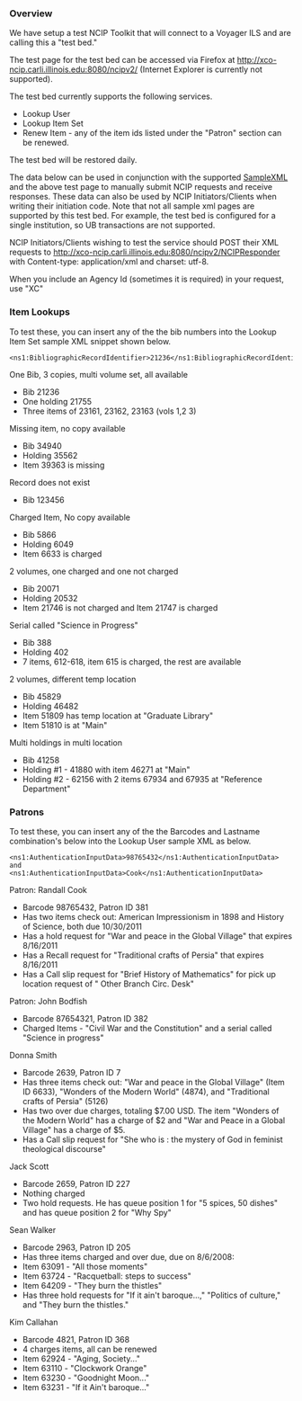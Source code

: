 ### Overview ###

We have setup a test NCIP Toolkit that will connect to a Voyager ILS and are calling this a "test bed."

The test page for the test bed can be accessed via Firefox at http://xco-ncip.carli.illinois.edu:8080/ncipv2/ (Internet Explorer is currently not supported).

The test bed currently supports the following services.
  * Lookup User
  * Lookup Item Set
  * Renew Item - any of the item ids listed under the "Patron" section can be renewed.

The test bed will be restored daily.

The data below can be used in conjunction with the supported [SampleXML](SampleXML.md) and the above test page to manually submit NCIP requests and receive responses.  These data can also be used by NCIP Initiators/Clients when writing their initiation code.  Note that not all sample xml pages are supported by this test bed.  For example, the test bed is configured for a single institution, so UB transactions are not supported.

NCIP Initiators/Clients wishing to test the service should POST their XML requests to http://xco-ncip.carli.illinois.edu:8080/ncipv2/NCIPResponder with Content-type: application/xml and charset: utf-8.

When you include an Agency Id (sometimes it is required) in your request, use "XC"

### Item Lookups ###

To test these, you can insert any of the the bib numbers into the Lookup Item Set sample XML snippet shown below.
```
<ns1:BibliographicRecordIdentifier>21236</ns1:BibliographicRecordIdentifier>
```


One Bib, 3 copies, multi volume set, all available
  * Bib 21236
  * One holding 21755
  * Three items of 23161, 23162, 23163 (vols 1,2 3)

Missing item, no copy available
  * Bib 34940
  * Holding 35562
  * Item 39363 is missing

Record does not exist
  * Bib 123456

Charged Item, No copy available
  * Bib 5866
  * Holding 6049
  * Item 6633 is charged

2 volumes, one charged and one not charged
  * Bib 20071
  * Holding 20532
  * Item 21746 is not charged and Item 21747 is charged

Serial called "Science in Progress"
  * Bib 388
  * Holding 402
  * 7 items, 612-618, item 615 is charged, the rest are available

2 volumes, different temp location
  * Bib 45829
  * Holding 46482
  * Item 51809 has temp location at "Graduate Library"
  * Item 51810 is at "Main"

Multi holdings in multi location
  * Bib 41258
  * Holding #1 - 41880 with item 46271 at "Main"
  * Holding #2 - 62156 with 2 items 67934 and 67935 at "Reference Department"

### Patrons ###

To test these, you can insert any of the the Barcodes and Lastname combination's below into the Lookup User sample XML as below.
```
<ns1:AuthenticationInputData>98765432</ns1:AuthenticationInputData>
and
<ns1:AuthenticationInputData>Cook</ns1:AuthenticationInputData>

```

Patron:  Randall Cook
  * Barcode 98765432, Patron ID 381
  * Has two items check out:  American Impressionism in 1898 and History of Science, both due 10/30/2011
  * Has a hold request for "War and peace in the Global Village" that expires 8/16/2011
  * Has a Recall request for "Traditional crafts of Persia" that expires 8/16/2011
  * Has a Call slip request for "Brief History of Mathematics" for pick up location request of " Other Branch Circ. Desk"

Patron: John Bodfish
  * Barcode 87654321, Patron ID 382
  * Charged Items - "Civil War and the Constitution" and a serial called "Science in progress"

Donna Smith

  * Barcode 2639, Patron ID 7
  * Has three items check out:  "War and peace in the Global Village" (Item ID 6633), "Wonders of the Modern World" (4874), and "Traditional crafts of Persia" (5126)
  * Has two over due charges, totaling $7.00 USD.   The item "Wonders of the Modern World" has a charge of $2 and "War and Peace in a Global Village" has a charge of $5.
  * Has a Call slip request for "She who is : the mystery of God in feminist theological discourse"


Jack Scott

  * Barcode 2659, Patron ID 227
  * Nothing charged
  * Two hold requests.  He has queue position 1 for "5 spices, 50 dishes" and has queue position 2 for "Why Spy"

Sean Walker
  * Barcode 2963, Patron ID 205
  * Has three items charged and over due, due on 8/6/2008:
  * Item 63091 - "All those moments"
  * Item 63724 - "Racquetball:  steps to success"
  * Item 64209 - "They burn the thistles"
  * Has three hold requests for "If it ain't baroque...," "Politics of culture," and "They burn the thistles."

Kim Callahan
  * Barcode 4821, Patron ID 368
  * 4 charges items, all can be renewed
  * Item 62924 - "Aging, Society..."
  * Item 63110 - "Clockwork Orange"
  * Item 63230 - "Goodnight Moon..."
  * Item 63231 - "If it Ain't baroque..."